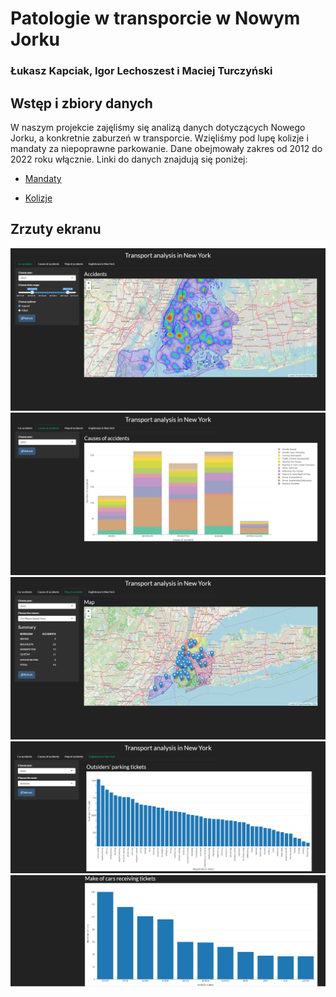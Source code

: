 # Patologie w transporcie w Nowym Jorku

### Łukasz Kapciak, Igor Lechoszest i Maciej Turczyński

## Wstęp i zbiory danych

W naszym projekcie zajęliśmy się analizą danych dotyczących Nowego Jorku, a konkretnie zaburzeń w transporcie. Wzięliśmy pod lupę kolizje i mandaty za niepoprawne parkowanie. Dane obejmowały zakres od 2012 do 2022 roku włącznie. Linki do danych znajdują się poniżej:

-   [Mandaty](https://www.kaggle.com/datasets/new-york-city/nyc-parking-tickets)

-   [Kolizje](https://www.kaggle.com/datasets/ishmaelkiptoo/motor-vehicle-collisions)

## Zrzuty ekranu

![](panel1.png) ![](panel2.png) ![](panel3.png) ![](panel4.1.png) ![](panel4.2.png)
